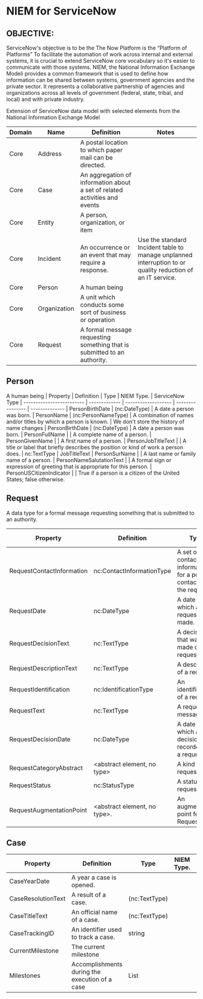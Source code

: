 # NIEM for ServiceNow


## OBJECTIVE:  
ServiceNow's objective is to be the The Now Platform is the “Platform of Platforms”
To facilitate the automation of work across internal and external systems, it is crucial to extend ServiceNow core vocabulary so it's easier to communicate with those systems. 
NIEM, the National Information Exchange Modeli provides a common framework that is used to define how information can be shared between systems, government agencies and the private sector. It represents a collaborative partnership of agencies and organizations across all levels of government (federal, state, tribal, and local) and with private industry.

Extension of ServiceNow data model with selected elements from the National Information Exchange Model



| Domain        | Name          | Definition   | Notes
| ------------- | ------------- | ------------ | ------------- |
| Core          | Address       | A postal location to which paper mail can be directed.
| Core          | Case          | An aggregation of information about a set of related activities and events
| Core          | Entity        | A person, organization, or item
| Core          | Incident      | An occurrence or an event that may require a response. | Use the standard Incident table to manage unplanned interruption to or quality reduction of an IT service. 
| Core          | Person        | A human being
| Core          | Organization  | A unit which conducts some sort of business or operation
| Core          | Request       | A formal message requesting something that is submitted to an authority.


## Person
A human being
| Property                  | Definition   | Type               | NIEM Type.       | ServiceNow Type
| ------------------------- | ------------- | ------------------- | ---------------- | -------------- 
| PersonBirthDate           | (nc:DateType)	| A date a person was born.
| PersonName                | (nc:PersonNameType) | A combination of names and/or titles by which a person is known. | We don't store the history of name changes
| PersonBirthDate           | (nc:DateType)	| A date a person was born.
| PersonFullName            |                    | A complete name of a person.
| PersonGivenName           |                    | A first name of a person.
| PersonJobTitleText        |                    | A title or label that briefly describes the position or kind of work a person does. | nc:TextType   | JobTitleText 
| PersonSurName             |                    | A last name or family name of a person.
| PersonNameSalutationText  |                    | A formal sign or expression of greeting that is appropriate for this person.
| PersonUSCitizenIndicator  |                    | True if a person is a citizen of the United States; false otherwise.




## Request
A data type for a formal message requesting something that is submitted to an authority.

| Property                  | Definition   | Type               | NIEM Type.       | ServiceNow Type
| ------------------------- | ------------- | ------------------- | ---------------- | -------------- 
| RequestContactInformation	| nc:ContactInformationType	    | A set of contact information for a point of contact for the request.
| RequestDate	              | nc:DateType	                  | A date on which a request was made.
| RequestDecisionText	| nc:TextType	                  | A decision that was made over a request.
| RequestDescriptionText	| nc:TextType		           | A description of a request.
| RequestIdentification	| nc:IdentificationType	    | An identification of a request.
| RequestText	              | nc:TextType		           | A request message.
| RequestDecisionDate	| nc:DateType		           | A date on which a decision was recorded for a request.
| RequestCategoryAbstract	| <abstract element, no type>   | A kind of request
| RequestStatus	       | nc:StatusType		    | A status of a request.
| RequestAugmentationPoint	| <abstract element, no type>.  | An augmentation point for RequestType.





## Case

| Property           | Definition                                     | Type             | NIEM Type.       | ServiceNow Column name
| ------------------ | ---------------------------------------------- | -----------------| ---------------- | -------------- 
| CaseYearDate       |  A year a case is opened.                      |                  |                  | u_caseyeardate
| CaseResolutionText |  A result of a case.                           | (nc:TextType)    |                  |
| CaseTitleText      |  An official name of a case.                   | (nc:TextType)    |                  |
| CaseTrackingID     |  An identifier used to track a case.           | string           |                  |
| CurrentMilestone   |  The current milestone                         |                  |                  |
| Milestones         |  Accomplishments during the execution of a case| List             |                  |




       
